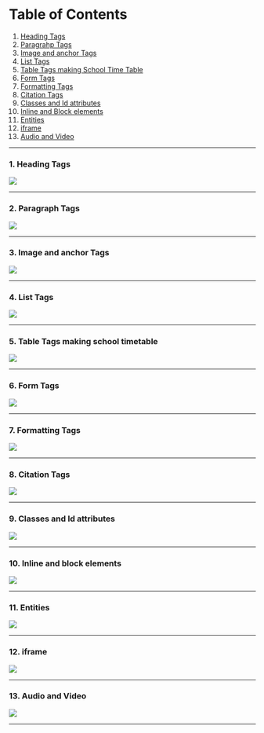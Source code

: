 # Table of Contents
1. [Heading Tags](#heading)
2. [Paragrahp Tags](#paragraph)
3. [Image and anchor Tags](#image)
4. [List Tags](#list)
5. [Table Tags making School Time Table](#table)
6. [Form Tags](#form)
7. [Formatting Tags](#formatting)
8. [Citation Tags](#citation)
9. [Classes and Id attributes](#classes)
10. [Inline and Block elements](#inline)
11. [Entities](#entities)
12. [iframe](#iframe)
12. [Audio and Video](#audio)

<hr/>

### 1. Heading Tags<a name="heading"></a>

![](./Output/1.heading%20.jpg)

<hr/>

### 2. Paragraph Tags<a name="paragraph"></a>

![](./Output/2.paragraph%20.jpg)

<hr/>

### 3. Image and anchor Tags<a name="image"></a>

![](./Output/3.image%26anchor.jpg)

<hr/>

### 4. List Tags<a name="list"></a>

![](./Output/4.lists%20.jpg)

<hr/>

### 5. Table Tags making school timetable<a name="table"></a>

![](./Output/5.schoolTimetable.jpg)

<hr/>

### 6. Form Tags<a name="form"></a>

![](./Output/6.forms%20.jpg)

<hr/>

### 7. Formatting Tags<a name="formatting"></a>

![](./Output/7.formatting%20.jpg)

<hr/>

### 8. Citation Tags<a name="citation"></a>

![](./Output/8.citation.jpg)

<hr/>

### 9. Classes and Id attributes<a name="classes"></a>

![](./Output/9.Classes%26id.jpg)

<hr/>

### 10. Inline and block elements<a name="inline"></a>

![](./Output/10.inline%26block.jpg)

<hr/>

### 11. Entities<a name="entities"></a>

![](./Output/11.entities.jpg)

<hr/>

### 12. iframe<a name="iframe"></a>

![](./Output/12.iframe.jpg)

<hr/>

### 13. Audio and Video<a name="audio"></a>

![](./Output/13.audio%26video.jpg)

<hr/>